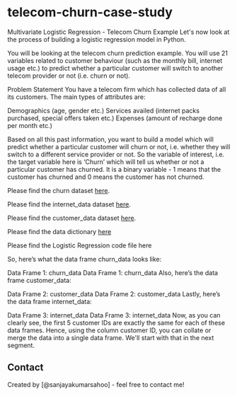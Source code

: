 # telecom-churn-case-study



Multivariate Logistic Regression - Telecom Churn Example
Let's now look at the process of building a logistic regression model in Python.


You will be looking at the telecom churn prediction example. You will use 21 variables related to customer behaviour (such as the monthly bill, internet usage etc.) to predict whether a particular customer will switch to another telecom provider or not (i.e. churn or not).


Problem Statement
You have a telecom firm which has collected data of all its customers. The main types of attributes are:

Demographics (age, gender etc.)
Services availed (internet packs purchased, special offers taken etc.)
Expenses (amount of recharge done per month etc.)


Based on all this past information, you want to build a model which will predict whether a particular customer will churn or not, i.e. whether they will switch to a different service provider or not. So the variable of interest, i.e. the target variable here is ‘Churn’ which will tell us whether or not a particular customer has churned. It is a binary variable - 1 means that the customer has churned and 0 means the customer has not churned.


Please find the churn dataset [here](https://ml-course2-upgrad.s3.amazonaws.com/Multivariate+Logistic+Regression+-+Model+Building/churn_data.csv).

Please find the internet_data dataset [here](https://ml-course2-upgrad.s3.amazonaws.com/Multivariate+Logistic+Regression+-+Model+Building/internet_data.csv).

Please find the customer_data dataset [here](https://ml-course2-upgrad.s3.amazonaws.com/Multivariate+Logistic+Regression+-+Model+Building/customer_data.csv).

Please find the data dictionary [here](https://ml-course2-upgrad.s3.amazonaws.com/Multivariate+Logistic+Regression+-+Model+Building/Telecom+Churn+Data+Dictionary.csv)



Please find the Logistic Regression code file here

So, here’s what the data frame churn_data looks like:

Data Frame 1:  churn_data
Data Frame 1: churn_data
Also, here’s the data frame customer_data:

Data Frame 2: customer_data
Data Frame 2: customer_data
Lastly, here’s the data frame internet_data:

Data Frame 3: internet_data
Data Frame 3: internet_data
Now, as you can clearly see, the first 5 customer IDs are exactly the same for each of these data frames. Hence, using the column customer ID, you can collate or merge the data into a single data frame. We'll start with that in the next segment.

## Contact
Created by [@sanjayakumarsahoo] - feel free to contact me!

